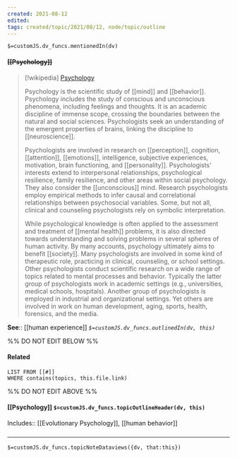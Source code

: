 ```yaml
---
created: 2021-08-12
edited: 
tags: created/topic/2021/08/12, node/topic/outline
---
```

`$=customJS.dv_funcs.mentionedIn(dv)`

#### <s class="topic-title">[[Psychology]]</s>

> [!wikipedia] [Psychology](https://en.wikipedia.org/wiki/Psychology)
> 
> Psychology is the scientific study of [[mind]] and [[behavior]]. Psychology includes the study of conscious and unconscious phenomena, including feelings and thoughts. It is an academic discipline of immense scope, crossing the boundaries between the natural and social sciences. Psychologists seek an understanding of the emergent properties of brains, linking the discipline to [[neuroscience]]. 
>
> Psychologists are involved in research on [[perception]], cognition, [[attention]], [[emotions]], intelligence, subjective experiences, motivation, brain functioning, and [[personality]]. Psychologists' interests extend to interpersonal relationships, psychological resilience, family resilience, and other areas within social psychology. They also consider the [[unconscious]] mind. Research psychologists employ empirical methods to infer causal and correlational relationships between psychosocial variables. Some, but not all, clinical and counseling psychologists rely on symbolic interpretation.
>
> While psychological knowledge is often applied to the assessment and treatment of [[mental health]] problems, it is also directed towards understanding and solving problems in several spheres of human activity. By many accounts, psychology ultimately aims to benefit [[society]]. Many psychologists are involved in some kind of therapeutic role, practicing in clinical, counseling, or school settings. Other psychologists conduct scientific research on a wide range of topics related to mental processes and behavior. Typically the latter group of psychologists work in academic settings (e.g., universities, medical schools, hospitals). Another group of psychologists is employed in industrial and organizational settings. Yet others are involved in work on human development, aging, sports, health, forensics, and the media.
>

**See**:: [[human experience]]
*`$=customJS.dv_funcs.outlinedIn(dv, this)`*

%% DO NOT EDIT BELOW %%

#### Related 

```dataview
LIST FROM [[#]]
WHERE contains(topics, this.file.link)
```
%% DO NOT EDIT ABOVE %%

#### [[Psychology]] `$=customJS.dv_funcs.topicOutlineHeader(dv, this)`

Includes:: [[Evolutionary Psychology]], [[human behavior]]

### <hr class="dataviews"/>

`$=customJS.dv_funcs.topicNoteDataviews({dv, that:this})`
